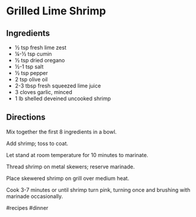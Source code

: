 # Grilled Lime Shrimp
## Ingredients
* ½ tsp fresh lime zest
* ¼-½ tsp cumin
* ½ tsp dried oregano
* ½-1 tsp salt
* ½ tsp pepper
* 2 tsp olive oil
* 2-3 tbsp fresh squeezed lime juice
* 3 cloves garlic, minced
* 1 lb shelled deveined uncooked shrimp 
## Directions
Mix together the first 8 ingredients in a bowl.

Add shrimp; toss to coat.

Let stand at room temperature for 10 minutes to marinate.

Thread shrimp on metal skewers; reserve marinade.

Place skewered shrimp on grill over medium heat.

Cook 3-7 minutes or until shrimp turn pink, turning once and brushing with marinade occasionally.

#recipes #dinner